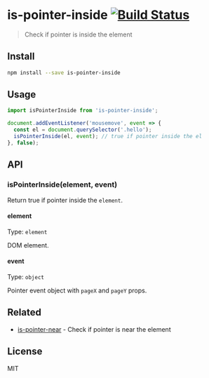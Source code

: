# is-pointer-inside [![Build Status][travis-image]][travis-url]

> Check if pointer is inside the element

## Install

```sh
npm install --save is-pointer-inside
```

## Usage

```js
import isPointerInside from 'is-pointer-inside';

document.addEventListener('mousemove', event => {
  const el = document.querySelector('.hello');
  isPointerInside(el, event); // true if pointer inside the el
}, false);
```

## API

### isPointerInside(element, event)

Return true if pointer inside the `element`.

#### element

Type: `element`

DOM element.

#### event

Type: `object`

Pointer event object with `pageX` and `pageY` props.

## Related

* [is-pointer-near][is-pointer-near] - Check if pointer is near the element

## License

MIT

[travis-url]: https://travis-ci.org/andrepolischuk/is-pointer-inside
[travis-image]: https://travis-ci.org/andrepolischuk/is-pointer-inside.svg?branch=master

[is-pointer-near]: https://github.com/andrepolischuk/is-pointer-near
